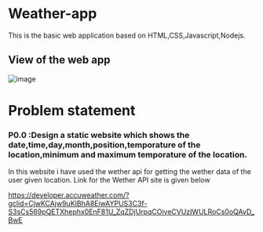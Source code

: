 # Weather-app

This is the basic web application based on HTML,CSS,Javascript,Nodejs.

## View of the web app
![image](https://user-images.githubusercontent.com/60250884/129511914-ed92ae2d-7749-4a44-bed7-676ce7dd80c9.png)

# Problem statement
### P0.0 :Design a static website which shows the date,time,day,month,position,temporature of the location,minimum and maximum temporature of the location.

In this website i have used the wether api for getting the wether data of the user given location.
Link for the Wether API site is given below

https://developer.accuweather.com/?gclid=CjwKCAjw9uKIBhA8EiwAYPUS3C3f-S3sCs569pQETXhephx0EnF81U_ZqZDjUrpqCOiveCVUzIWULRoCs0oQAvD_BwE
